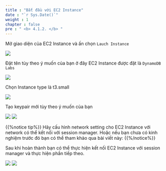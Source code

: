```yaml
---
title : "Bắt đầu với EC2 Instance"
date : "`r Sys.Date()`"
weight : 1
chapter : false
pre : " <b> 4.1.2. </b> "
---
```


Mở giao diện của EC2 Instance và ấn chọn `Lauch Instance`

![](/images/4/4.1/5.png)

Đặt tên tùy theo ý muốn của bạn ở đây EC2 Instance được đặt là `DynamoDB Labs`

![](/images/4/4.1/6.png)

Chọn Instance type là t3.small

![](/images/4/4.1/7.png)

Tạo keypair mới tùy theo ý muốn của bạn

![](/images/4/4.1/8.png)
![](/images/4/4.1/9.png)

{{%notice tip%}}
Hãy cấu hình network setting cho EC2 Instance với network có thể kết nối với session manager. Hoặc nếu bạn chưa có kinh nghiệm trước đó bạn có thể tham khảo qua bài viết này: [](https://000003.awsstudygroup.com/)
{{%/notice%}}

Sau khi hoàn thành bạn có thể thực hiện kết nối EC2 Instance với session manager và thực hiện phần tiếp theo.

![](/images/4/4.1/10.png)
![](/images/4/4.1/11.png)